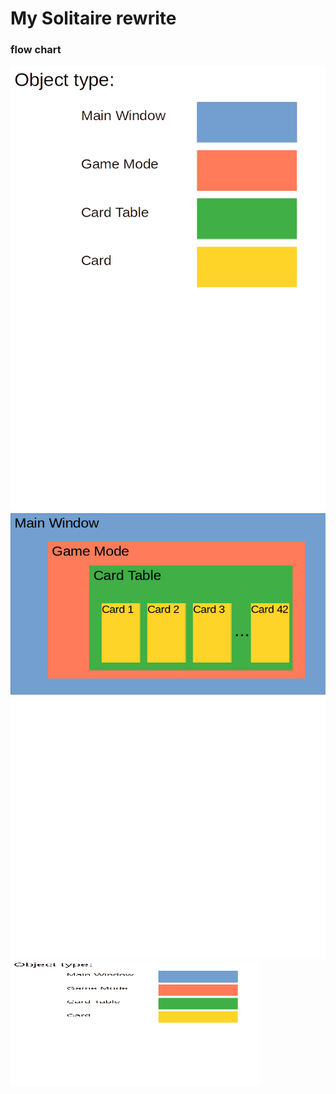 # My Solitaire rewrite

### flow chart

![plot](./object_type_1.png)
![plot](./object_type_2.png)
<img src="./object_type_1.png" data-canonical-src="./object_type_1.png" width="400" height="200" />
